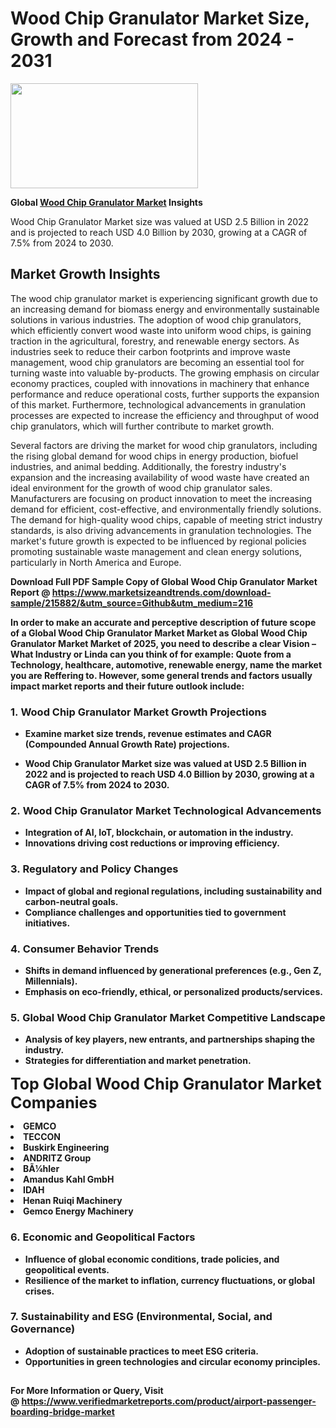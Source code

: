 <H1>Wood Chip Granulator Market Size, Growth and Forecast from 2024 - 2031</H1><img class="aligncenter size-medium wp-image-584254" src="https://thirdeyenews.in/wp-content/uploads/2024/09/Global-Market-Research-300x168.jpeg" alt="" width="300" height="168" /><p><strong>Global&nbsp;<a href="https://www.marketsizeandtrends.com/download-sample/215882/&amp;utm_source=Github&utm_medium=216">Wood Chip Granulator Market</a> Insights</strong></p><p>Wood Chip Granulator Market size was valued at USD 2.5 Billion in 2022 and is projected to reach USD 4.0 Billion by 2030, growing at a CAGR of 7.5% from 2024 to 2030.</p><p><h2>Market Growth Insights</h2> <p>The wood chip granulator market is experiencing significant growth due to an increasing demand for biomass energy and environmentally sustainable solutions in various industries. The adoption of wood chip granulators, which efficiently convert wood waste into uniform wood chips, is gaining traction in the agricultural, forestry, and renewable energy sectors. As industries seek to reduce their carbon footprints and improve waste management, wood chip granulators are becoming an essential tool for turning waste into valuable by-products. The growing emphasis on circular economy practices, coupled with innovations in machinery that enhance performance and reduce operational costs, further supports the expansion of this market. Furthermore, technological advancements in granulation processes are expected to increase the efficiency and throughput of wood chip granulators, which will further contribute to market growth.</p> <p><strong></strong></p> <p>Several factors are driving the market for wood chip granulators, including the rising global demand for wood chips in energy production, biofuel industries, and animal bedding. Additionally, the forestry industry's expansion and the increasing availability of wood waste have created an ideal environment for the growth of wood chip granulator sales. Manufacturers are focusing on product innovation to meet the increasing demand for efficient, cost-effective, and environmentally friendly solutions. The demand for high-quality wood chips, capable of meeting strict industry standards, is also driving advancements in granulation technologies. The market's future growth is expected to be influenced by regional policies promoting sustainable waste management and clean energy solutions, particularly in North America and Europe. <p><strong></p><p><span class=""><strong>Download Full PDF Sample Copy of Global Wood Chip Granulator Market Report</strong> @ <a href="https://www.marketsizeandtrends.com/download-sample/215882/&amp;utm_source=Github&utm_medium=216" target="_blank">https://www.marketsizeandtrends.com/download-sample/215882/&amp;utm_source=Github&utm_medium=216</a></span></p><p>In order to make an accurate and perceptive description of future scope of a Global&nbsp;Wood Chip Granulator Market Market as Global&nbsp;Wood Chip Granulator Market Market of 2025, you need to describe a clear Vision &ndash; What Industry or Linda can you think of for example: Quote from a Technology, healthcare, automotive, renewable energy, name the market you are Reffering to. However, some general trends and factors usually impact market reports and their future outlook include:</p><h3>1.&nbsp;<strong>Wood Chip Granulator Market Growth Projections</strong></h3><ul><li>Examine market size trends, revenue estimates and CAGR (Compounded Annual Growth Rate) projections.</li><li><p>Wood Chip Granulator Market size was valued at USD 2.5 Billion in 2022 and is projected to reach USD 4.0 Billion by 2030, growing at a CAGR of 7.5% from 2024 to 2030.</p></li></ul><h3>2.&nbsp;<strong>Wood Chip Granulator Market Technological Advancements</strong></h3><ul><li>Integration of AI, IoT, blockchain, or automation in the industry.</li><li>Innovations driving cost reductions or improving efficiency.</li></ul><h3>3.&nbsp;<strong>Regulatory and Policy Changes</strong></h3><ul><li>Impact of global and regional regulations, including sustainability and carbon-neutral goals.</li><li>Compliance challenges and opportunities tied to government initiatives.</li></ul><h3>4.&nbsp;<strong>Consumer Behavior Trends</strong></h3><ul><li>Shifts in demand influenced by generational preferences (e.g., Gen Z, Millennials).</li><li>Emphasis on eco-friendly, ethical, or personalized products/services.</li></ul><h3>5.&nbsp;<strong>Global Wood Chip Granulator Market Competitive Landscape</strong></h3><ul><li>Analysis of key players, new entrants, and partnerships shaping the industry.</li><li>Strategies for differentiation and market penetration.</li></ul><p data-pm-slice="1 1 []"><span style="color: inherit; font-family: inherit; font-size: 25px;">Top Global Wood Chip Granulator Market Companies</span></p><div class="" data-test-id=""><p><li>GEMCO</li><li> TECCON</li><li> Buskirk Engineering</li><li> ANDRITZ Group</li><li> BÃ¼hler</li><li> Amandus Kahl GmbH</li><li> IDAH</li><li> Henan Ruiqi Machinery</li><li> Gemco Energy Machinery</li></p></div><h3>6.&nbsp;<strong>Economic and Geopolitical Factors</strong></h3><ul><li>Influence of global economic conditions, trade policies, and geopolitical events.</li><li>Resilience of the market to inflation, currency fluctuations, or global crises.</li></ul><h3>7.&nbsp;<strong>Sustainability and ESG (Environmental, Social, and Governance)</strong></h3><ul><li>Adoption of sustainable practices to meet ESG criteria.</li><li>Opportunities in green technologies and circular economy principles.</li></ul><h2><strong style="font-size: 14px;">For More Information or Query, Visit @&nbsp;</strong><a style="background-color: #ffffff; font-size: 14px;" href="https://www.marketsizeandtrends.com/report/wood-chip-granulator-market/" target="_blank">https://www.verifiedmarketreports.com/product/airport-passenger-boarding-bridge-market</a></h2>
